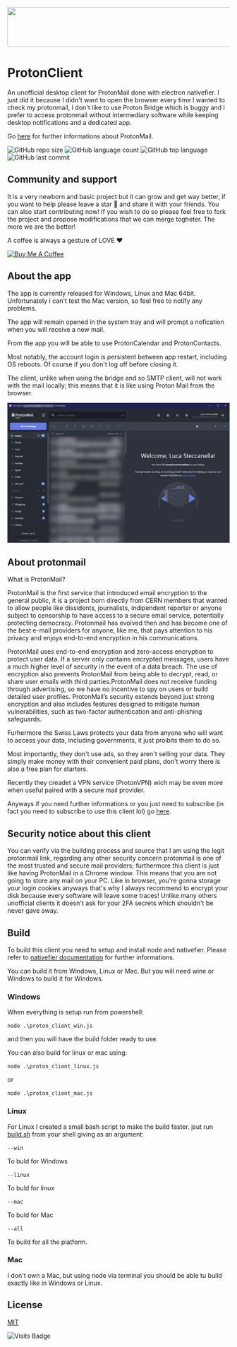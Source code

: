 <p align="center">
    <a href="https://go.getproton.me/SHJN?file_id=968" target="_blank"><img src="https://media.go2speed.org/brand/files/proton/26/PM-728x90.png" width="728" height="90" border="0" /></a><img src="https://go.getproton.me/aff_i?offer_id=26&file_id=968&aff_id=2299&url_id=267&tiny_url=1" width="0" height="0" style="position:absolute;visibility:hidden;" border="0" />
</p>

# ProtonClient
An unofficial desktop client for ProtonMail done with electron nativefier.
I just did it because I didn't want to open the browser every time I wanted to check my protonmail, I don't like to use Proton Bridge which is buggy and I prefer to access protonmail without intermediary software while keeping desktop notifications and a dedicated app.

Go [here](https://go.getproton.me/SHJN) for further informations about ProtonMail.

![GitHub repo size](https://img.shields.io/github/repo-size/Steccas/ProtonClient?style=plastic) ![GitHub language count](https://img.shields.io/github/languages/count/Steccas/ProtonClient?style=plastic) ![GitHub top language](https://img.shields.io/github/languages/top/Steccas/ProtonClient?style=plastic) ![GitHub last commit](https://img.shields.io/github/last-commit/Steccas/ProtonClient?color=red&style=plastic)

## Community and support
It is a very newborn and basic project but it can grow and get way better, if you want to help please leave a star 🌟 and share it with your friends.
You can also start contributing now! If you wish to do so please feel free to fork the project and propose modifications that we can merge togheter.
The more we are the better!

A coffee is always a gesture of LOVE ❤️

<a href="https://www.buymeacoffee.com/steccas" target="_blank"><img src="https://cdn.buymeacoffee.com/buttons/lato-yellow.png" alt="Buy Me A Coffee" height="41" width="174"></a>

## About the app
The app is currently released for Windows, Linux and Mac 64bit.
Unfortunately I can't test the Mac version, so feel free to notify any problems.

The app will remain opened in the system tray and will prompt a nofication when you will receive a new mail.

From the app you will be able to use ProtonCalendar and ProtonContacts.

Most notably, the account login is persistent between app restart, including OS reboots. Of course if you don't log off before closing it.

The client, unlike when using the bridge and so SMTP client, will not work with the mail locally; this means that it is like using Proton Mail from the browser.

![screenshot](https://github.com/Steccas/ProtonClient/blob/main/screens/screenshot.jpg)

## About protonmail
What is ProtonMail?

ProtonMail is the first service that introduced email encryption to the general public, it is a project born directly from CERN members that wanted to allow people like dissidents, journalists, indipendent reporter or anyone subject to censorship to have access to a secure email service, potentially protecting democracy. Protonmail has evolved then and has become one of the best e-mail providers for anyone, like me, that pays attention to his privacy and enjoys end-to-end encryption in his communications.

ProtonMail  uses  end-to-end  encryption  and  zero-access encryption to protect user data. If a server only contains encrypted messages, users  have  a  much  higher  level  of  security  in  the  event  of  a  data  breach.  The  use  of  encryption  also  prevents  ProtonMail  from  being  able  to  decrypt,  read,  or  share  user  emails with third parties.ProtonMail  does  not  receive  funding  through  advertising,  so  we  have  no  incentive  to  spy on users or build detailed user profiles. ProtonMail’s security extends beyond just strong encryption and also includes features designed to mitigate human vulnerabilities, such as two-factor authentication and anti-phishing safeguards.

Furhermore the Swiss Laws protects your data from anyone who will want to access your data, including governments, it just proibits them to do so.

Most importantly, they don't use ads, so they aren't selling your data. They simply make money with their convenient paid plans, don't worry there is also a free plan for starters.

Recently they creadet a VPN service (ProtonVPN) wich may be even more when useful paired with a secure mail provider.

Anyways if you need further informations or you just need to subscribe (in fact you need to subscribe to use this client lol) go [here](https://go.getproton.me/SHJN).

## Security notice about this client
You can verify via the building process and source that I am using the legit protonmail link,
regarding any other security concern protonmail is one of the most trusted and secure mail providers;
furthermore this client is just like having ProtonMail in a Chrome window. This means that you are not going to store any mail on your PC.
Like in browser, you're gonna storage your login cookies anyways that's why I always recommend to encrypt your disk because every software will leave some traces!
Unlike many others unofficial clients it doesn't ask for your 2FA secrets which shouldn't be never gave away.

## Build
To build this client you need to setup and install node and nativefier.
Please refer to [nativefier documentation](https://www.npmjs.com/package/nativefier) for further informations.

You can build it from Windows, Linux or Mac. But you will need wine or Windows to build it for Windows.

### Windows
When everything is setup run from powershell:
```
node .\proton_client_win.js
```
and then you will have the build folder ready to use.

You can also build for linux or mac using:
```
node .\proton_client_linux.js
```
or
```
node .\proton_client_mac.js
```

### Linux
For Linux I created a small bash script to make the build faster.
jsut run [build.sh](build.sh) from your shell giving as an argument:
```
--win
```
To buld for Windows
```
--linux
```
To buld for linux
```
--mac
```
To buld for Mac
```
--all
```
To build for all the platform.

### Mac
I don't own a Mac, but using node via terminal you should be able tu build exactly like in Windows or Linux.

## License
[MIT](LICENSE)

![Visits Badge](https://badges.pufler.dev/visits/Steccas/ProtonClient)
